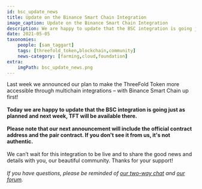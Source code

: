 ```yaml
---
id: bsc_update_news
title: Update on the Binance Smart Chain Integration
image_caption: Update on the Binance Smart Chain Integration
description: We are happy to update that the BSC integration is going just as planned and next week, TFT will be available there.
date: 2021-05-05
taxonomies:
    people: [sam_taggart]
    tags: [threefold_token,blockchain,community]
    news-category: [farming,cloud,foundation]
extra:
    imgPath: bsc_update_news.png
---
```


Last week we announced our plan to make the ThreeFold Token more accessible through multichain integrations – with Binance Smart Chain up first!
<br />
<br />
**Today we are happy to update that the BSC integration is going just as planned and next week, TFT will be available there.**
<br />
<br />
**Please note that our next announcement will include the official contract address and the pair contract. If you don't see it from us, it's not authentic.**
<br />
<br />
We can’t wait for this integration to be live and to share the good news and details with you, our beautiful community. Thanks for your support!
<br />
<br />
*If you have questions, please be reminded of [our two-way chat](https://t.me/threefold) and [our forum](https://forum.threefold.io/).*
